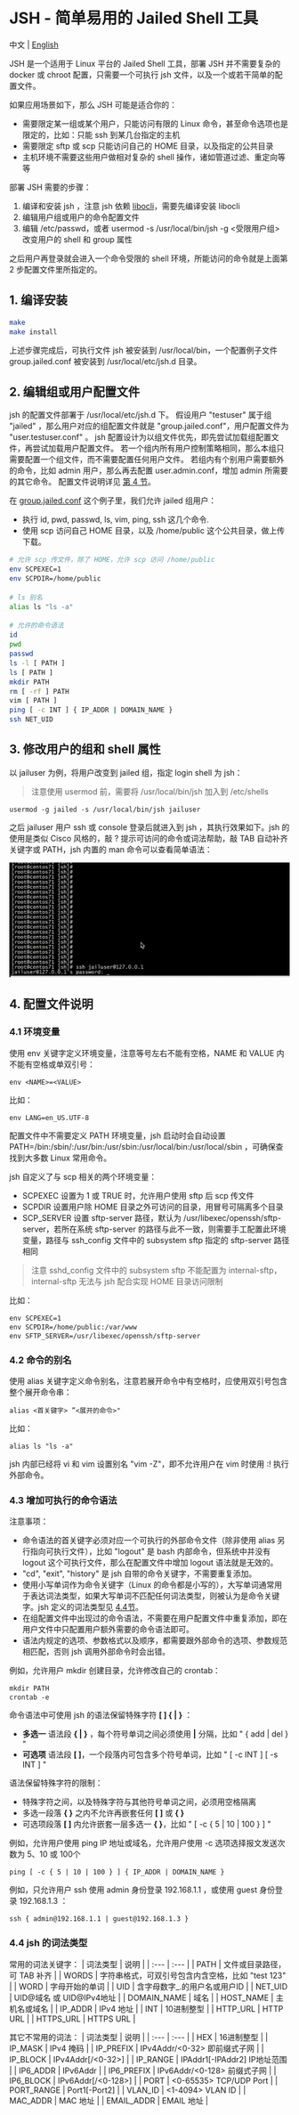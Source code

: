 # JSH - 简单易用的 Jailed Shell 工具
中文 | [English](README.md)

JSH 是一个适用于 Linux 平台的 Jailed Shell 工具，部署 JSH 并不需要复杂的 docker 或 chroot 配置，只需要一个可执行 jsh 文件，以及一个或若干简单的配置文件。

如果应用场景如下，那么 JSH 可能是适合你的：
- 需要限定某一组或某个用户，只能访问有限的 Linux 命令，甚至命令选项也是限定的，比如：只能 ssh 到某几台指定的主机
- 需要限定 sftp 或 scp 只能访问自己的 HOME 目录，以及指定的公共目录
- 主机环境不需要这些用户做相对复杂的 shell 操作，诸如管道过滤、重定向等等

部署 JSH 需要的步骤：
1. 编译和安装 jsh ，注意 jsh 依赖 [libocli](https://github.com/diggerwoo/libocli)，需要先编译安装 libocli
2. 编辑用户组或用户的命令配置文件
3. 编辑 /etc/passwd，或者 usermod -s /usr/local/bin/jsh -g <受限用户组> 改变用户的 shell 和 group 属性

之后用户再登录就会进入一个命令受限的 shell 环境，所能访问的命令就是上面第 2 步配置文件里所指定的。

## 1. 编译安装
```sh
make
make install
```
上述步骤完成后，可执行文件 jsh 被安装到 /usr/local/bin，一个配置例子文件 group.jailed.conf 被安装到 /usr/local/etc/jsh.d 目录。


## 2. 编辑组或用户配置文件

jsh 的配置文件部署于 /usr/local/etc/jsh.d 下。
假设用户 "testuser" 属于组 "jailed" ，那么用户对应的组配置文件就是 "group.jailed.conf"，用户配置文件为 "user.testuser.conf" 。
jsh 配置设计为以组文件优先，即先尝试加载组配置文件，再尝试加载用户配置文件。
若一个组内所有用户控制策略相同，那么本组只需要配置一个组文件，而不需要配置任何用户文件。
若组内有个别用户需要额外的命令，比如 admin 用户，那么再去配置 user.admin.conf，增加 admin 所需要的其它命令。
配置文件说明详见 [第 4 节](#4-配置文件说明)。

在 [group.jailed.conf](conf/group.jailed.conf) 这个例子里，我们允许 jailed 组用户：
- 执行 id, pwd, passwd, ls, vim, ping, ssh 这几个命令.
- 使用 scp 访问自己 HOME 目录，以及 /home/public 这个公共目录，做上传下载。

```sh
# 允许 scp 传文件，除了 HOME，允许 scp 访问 /home/public
env SCPEXEC=1
env SCPDIR=/home/public

# ls 别名
alias ls "ls -a"

# 允许的命令语法
id
pwd
passwd
ls -l [ PATH ]
ls [ PATH ]
mkdir PATH
rm [ -rf ] PATH
vim [ PATH ]
ping [ -c INT ] { IP_ADDR | DOMAIN_NAME }
ssh NET_UID
```

## 3. 修改用户的组和 shell 属性

以 jailuser 为例，将用户改变到 jailed 组，指定 login shell 为 jsh：
> 注意使用 usermod 前，需要将 /usr/local/bin/jsh 加入到 /etc/shells
```
usermod -g jailed -s /usr/local/bin/jsh jailuser
```

之后 jailuser 用户 ssh 或 console 登录后就进入到 jsh ，其执行效果如下。jsh 的使用是类似 Cisco 风格的，敲 ? 提示可访问的命令或词法帮助，敲 TAB 自动补齐关键字或 PATH，jsh 内置的 man 命令可以查看简单语法：

 ![image](https://github.com/diggerwoo/blobs/blob/main/img/jsh.gif)


## 4. 配置文件说明

### 4.1 环境变量

使用 env 关键字定义环境变量，注意等号左右不能有空格，NAME 和 VALUE 内不能有空格或单双引号：
```
env <NAME>=<VALUE>
```
比如：  
```
env LANG=en_US.UTF-8
```

配置文件中不需要定义 PATH 环境变量，jsh 启动时会自动设置 PATH=/bin:/sbin/:/usr/bin:/usr/sbin:/usr/local/bin:/usr/local/sbin ，可确保查找到大多数 Linux 常用命令。

jsh 自定义了与 scp 相关的两个环境变量：  
 - SCPEXEC 设置为 1 或 TRUE 时，允许用户使用 sftp 后 scp 传文件
 - SCPDIR  设置用户除 HOME 目录之外可访问的目录，用冒号可隔离多个目录
 - SCP_SERVER 设置 sftp-server 路径，默认为 /usr/libexec/openssh/sftp-server，若所在系统 sftp-server 的路径与此不一致，则需要手工配置此环境变量，路径与 ssh_config 文件中的 subsystem sftp 指定的 sftp-server 路径相同
 > 注意 sshd_config 文件中的 subsystem sftp 不能配置为 internal-sftp，internal-sftp 无法与 jsh 配合实现 HOME 目录访问限制

比如：  
```
env SCPEXEC=1
env SCPDIR=/home/public:/var/www
env SFTP_SERVER=/usr/libexec/openssh/sftp-server
```


### 4.2 命令的别名

使用 alias 关键字定义命令别名，注意若展开命令中有空格时，应使用双引号包含整个展开命令串：  
```
alias <首关键字> ”<展开的命令>"
```
比如：
```
alias ls "ls -a"
```
jsh 内部已经将 vi 和 vim 设置别名 "vim -Z"，即不允许用户在 vim 时使用 :! 执行外部命令。

### 4.3 增加可执行的命令语法

注意事项：
- 命令语法的首关键字必须对应一个可执行的外部命令文件（除非使用 alias 另行指向可执行文件），比如 "logout" 是 bash 内部命令，但系统中并没有 logout 这个可执行文件，那么在配置文件中增加 logout 语法就是无效的。
- "cd", "exit", "history" 是 jsh 自带的命令关键字，不需要重复添加。
- 使用小写单词作为命令关键字（Linux 的命令都是小写的），大写单词通常用于表达词法类型，如果大写单词不匹配任何词法类型，则被认为是命令关键字。jsh 定义的词法类型见 [4.4节](#44-jsh-的词法类型)。
- 在组配置文件中出现过的命令语法，不需要在用户配置文件中重复添加，即在用户文件中只配置用户额外需要的命令语法即可。
- 语法内规定的选项、参数格式以及顺序，都需要跟外部命令的选项、参数规范相匹配，否则 jsh 调用外部命令时会出错。

例如，允许用户 mkdir 创建目录，允许修改自己的 crontab：
```
mkdir PATH
crontab -e 
```

命令语法中可使用 jsh 的语法保留特殊字符 **[ ] { | }** ：
- **多选一** 语法段 **{ | }**  ，每个符号单词之间必须使用 **|** 分隔，比如 " { add | del } "
- **可选项** 语法段 **[  ]**，一个段落内可包含多个符号单词，比如 " [ -c INT ] [ -s INT ] "

语法保留特殊字符的限制：
- 特殊字符之间，以及特殊字符与其他符号单词之间，必须用空格隔离
- 多选一段落 **{ }** 之内不允许再嵌套任何 **[ ]** 或 **{ }**
- 可选项段落 **[ ]** 内允许嵌套一层多选一 **{ }**，比如 " [ -c { 5 | 10 | 100 } ] "

例如，允许用户使用 ping IP 地址或域名，允许用户使用 -c 选项选择报文发送次数为 5、10 或 100个
```
ping [ -c { 5 | 10 | 100 } ] { IP_ADDR | DOMAIN_NAME }
```

例如，只允许用户 ssh 使用 admin 身份登录 192.168.1.1 ，或使用 guest 身份登录 192.168.1.3 ：
```
ssh { admin@192.168.1.1 | guest@192.168.1.3 }
```

### 4.4 jsh 的词法类型

常用的词法关键字：
| 词法类型 | 说明 |
| :--- | :--- |
| PATH | 文件或目录路径，可 TAB 补齐 |
| WORDS | 字符串格式，可双引号包含内含空格，比如 "test 123" |
| WORD | 字母开始的单词 |
| UID | 含字母数字_.的用户名或用户ID |
| NET_UID | UID@域名 或 UID@IPv4地址 |
| DOMAIN_NAME | 域名 |
| HOST_NAME | 主机名或域名 |
| IP_ADDR | IPv4 地址 |
| INT | 10进制整型 |
| HTTP_URL | HTTP URL |
| HTTPS_URL | HTTPS URL |

其它不常用的词法：
| 词法类型 | 说明 |
| :--- | :--- |
| HEX | 16进制整型 |
| IP_MASK | IPv4 掩码 |
| IP_PREFIX | IPv4Addr/<0-32> 即前缀式子网 |
| IP_BLOCK | IPv4Addr[/<0-32>] |
| IP_RANGE | IPAddr1[-IPAddr2] IP地址范围 |
| IP6_ADDR | IPv6Addr |
| IP6_PREFIX | IPv6Addr/<0-128> 前缀式子网 |
| IP6_BLOCK | IPv6Addr[/<0-128>] |
| PORT | <0-65535> TCP/UDP Port |
| PORT_RANGE | Port1[-Port2] |
| VLAN_ID | <1-4094> VLAN ID |
| MAC_ADDR | MAC 地址 |
| EMAIL_ADDR | EMAIL 地址 |

